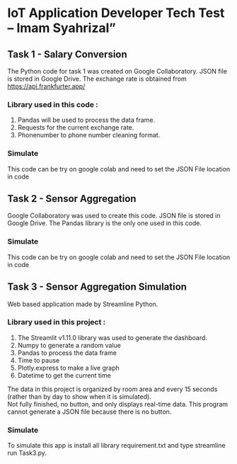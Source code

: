 # IoT Application Developer Tech Test – Imam Syahrizal”

## Task 1 - Salary Conversion
The Python code for task 1 was created on Google Collaboratory. JSON file is stored in Google Drive. The exchange rate is obtained from https://api.frankfurter.app/  

### Library used in this code : 
1. Pandas will be used to process the data frame. 
2. Requests for the current exchange rate. 
3. Phonenumber to phone number cleaning format.  

### Simulate
This code can be try on google colab and need to set the JSON File location in code


## Task 2 - Sensor Aggregation
Google Collaboratory was used to create this code. JSON file is stored in Google Drive. The Pandas library is the only one used in this code.  
### Simulate
This code can be try on google colab and need to set the JSON File location in code


## Task 3 - Sensor Aggregation Simulation
Web based application made by Streamline Python.  

### Library used in this project : 
1. The Streamlit v1.11.0 library was used to generate the dashboard.
2. Numpy to generate a random value
3. Pandas to process the data frame
4. Time to pause
5. Plotly.express to make a live graph
6. Datetime to get the current time  

The data in this project is organized by room area and every 15 seconds (rather than by day to show when it is simulated).  
Not fully finished, no button, and only displays real-time data. This program cannot generate a JSON file because there is no button. 
### Simulate
To simulate this app is install all library requirement.txt and type streamline run Task3.py. 
